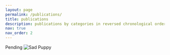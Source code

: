 ```yaml
---
layout: page
permalink: /publications/
title: publications
description: publications by categories in reversed chronological order. generated by jekyll-scholar.
nav: true
nav_order: 2
---
```


<!-- _pages/publications.md -->

<!-- Bibsearch Feature -->

<!-- {% include bib_search.liquid %} -->

<!-- <div class="publications"> -->

<!-- {% bibliography %} -->

<!-- </div> -->

Pending
![Sad Puppy](/assets/images/sad_puppy.jpg)
